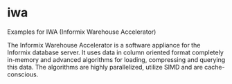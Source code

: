 # iwa
Examples for IWA (Informix Warehouse Accelerator)

The Informix Warehouse Accelerator is a software appliance for the Informix
database server. It uses data in column oriented format completely in-memory
and advanced algorithms for loading, compressing and querying this data.
The algorithms are highly parallelized, utilize SIMD and are cache-conscious.  
